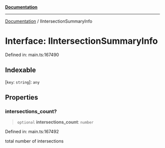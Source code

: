 [**Documentation**](../README.md)

***

[Documentation](../README.md) / IIntersectionSummaryInfo

# Interface: IIntersectionSummaryInfo

Defined in: main.ts:167490

## Indexable

\[`key`: `string`\]: `any`

## Properties

### intersections\_count?

> `optional` **intersections\_count**: `number`

Defined in: main.ts:167492

total number of intersections
